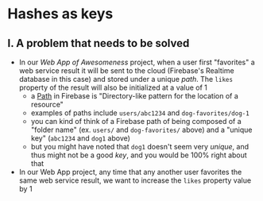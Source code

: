 # Hashes as keys


## I. A problem that needs to be solved

- In our *Web App of Awesomeness* project, when a user first "favorites" a web service result it will be sent to the cloud (Firebase's Realtime database in this case) and stored under a unique *path*. The `likes` property of the result will also be initialized at a value of 1
  - a [Path](https://firebase.google.com/docs/reference/rules/rules.Path) in Firebase is "Directory-like pattern for the location of a resource" 
  - examples of paths include `users/abc1234` and `dog-favorites/dog-1` 
  - you can kind of think of a Firebase path of being composed of a "folder name" (ex. `users/` and `dog-favorites/` above) and a "unique key" (`abc1234` and `dog1` above)
  - but you might have noted that `dog1` doesn't seem very *unique*, and thus might not be a good *key*, and you would be 100% right about that
- In our Web App project, any time that any another user favorites the same web service result, we want to increase the `likes` property value by 1

